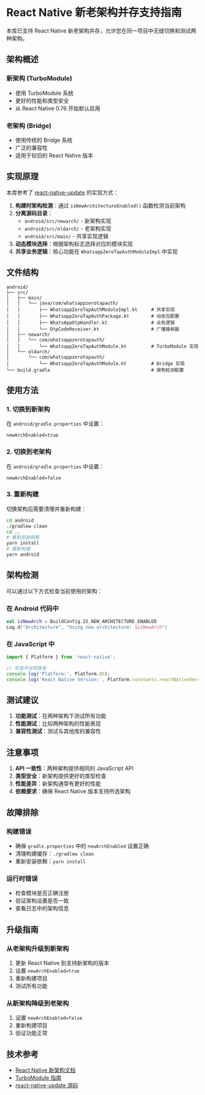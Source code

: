# React Native 新老架构并存支持指南

本库已支持 React Native 新老架构并存，允许您在同一项目中无缝切换和测试两种架构。

## 架构概述

### 新架构 (TurboModule)
- 使用 TurboModule 系统
- 更好的性能和类型安全
- 从 React Native 0.76 开始默认启用

### 老架构 (Bridge)
- 使用传统的 Bridge 系统
- 广泛的兼容性
- 适用于较旧的 React Native 版本

## 实现原理

本库参考了 [react-native-update](https://github.com/reactnativecn/react-native-update) 的实现方式：

1. **构建时架构检测**：通过 `isNewArchitectureEnabled()` 函数检测当前架构
2. **分离源码目录**：
   - `android/src/newarch/` - 新架构实现
   - `android/src/oldarch/` - 老架构实现
   - `android/src/main/` - 共享实现逻辑
3. **动态模块选择**：根据架构标志选择对应的模块实现
4. **共享业务逻辑**：核心功能在 `WhatsappZeroTapAuthModuleImpl` 中实现

## 文件结构

```
android/
├── src/
│   ├── main/
│   │   └── java/com/whatsappzerotapauth/
│   │       ├── WhatsappZeroTapAuthModuleImpl.kt     # 共享实现
│   │       ├── WhatsappZeroTapAuthPackage.kt        # 动态包配置
│   │       ├── WhatsAppOtpHandler.kt                # 业务逻辑
│   │       └── OtpCodeReceiver.kt                   # 广播接收器
│   ├── newarch/
│   │   └── com/whatsappzerotapauth/
│   │       └── WhatsappZeroTapAuthModule.kt         # TurboModule 实现
│   └── oldarch/
│       └── com/whatsappzerotapauth/
│           └── WhatsappZeroTapAuthModule.kt         # Bridge 实现
└── build.gradle                                     # 架构检测配置
```

## 使用方法

### 1. 切换到新架构

在 `android/gradle.properties` 中设置：

```properties
newArchEnabled=true
```

### 2. 切换到老架构

在 `android/gradle.properties` 中设置：

```properties
newArchEnabled=false
```

### 3. 重新构建

切换架构后需要清理并重新构建：

```bash
cd android
./gradlew clean
cd ..
# 重新安装依赖
yarn install
# 重新构建
yarn android
```

## 架构检测

可以通过以下方式检查当前使用的架构：

### 在 Android 代码中
```kotlin
val isNewArch = BuildConfig.IS_NEW_ARCHITECTURE_ENABLED
Log.d("Architecture", "Using new architecture: $isNewArch")
```

### 在 JavaScript 中
```javascript
import { Platform } from 'react-native';

// 检查平台和版本
console.log('Platform:', Platform.OS);
console.log('React Native Version:', Platform.constants.reactNativeVersion);
```

## 测试建议

1. **功能测试**：在两种架构下测试所有功能
2. **性能测试**：比较两种架构的性能表现
3. **兼容性测试**：测试与其他库的兼容性

## 注意事项

1. **API 一致性**：两种架构提供相同的 JavaScript API
2. **类型安全**：新架构提供更好的类型检查
3. **性能差异**：新架构通常有更好的性能
4. **依赖要求**：确保 React Native 版本支持所选架构

## 故障排除

### 构建错误
- 确保 `gradle.properties` 中的 `newArchEnabled` 设置正确
- 清理构建缓存：`./gradlew clean`
- 重新安装依赖：`yarn install`

### 运行时错误
- 检查模块是否正确注册
- 验证架构设置是否一致
- 查看日志中的架构信息

## 升级指南

### 从老架构升级到新架构

1. 更新 React Native 到支持新架构的版本
2. 设置 `newArchEnabled=true`
3. 重新构建项目
4. 测试所有功能

### 从新架构降级到老架构

1. 设置 `newArchEnabled=false`
2. 重新构建项目
3. 验证功能正常

## 技术参考

- [React Native 新架构文档](https://reactnative.dev/architecture/landing-page)
- [TurboModule 指南](https://github.com/reactwg/react-native-new-architecture)
- [react-native-update 源码](https://github.com/reactnativecn/react-native-update)
